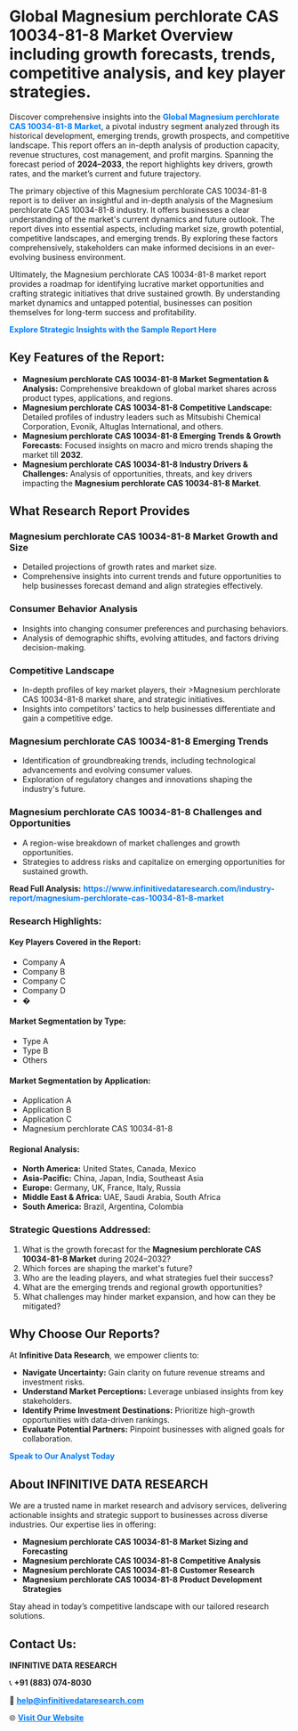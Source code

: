 <h1>Global Magnesium perchlorate CAS 10034-81-8 Market Overview including growth forecasts, trends, competitive analysis, and key player strategies.</h1>
<p>
Discover comprehensive insights into the 
<a href="https://www.infinitivedataresearch.com/industry-report/magnesium-perchlorate-cas-10034-81-8-market" rel="dofollow" style="color: #007BFF; text-decoration: none;"><strong>Global Magnesium perchlorate CAS 10034-81-8 Market</strong></a>, a pivotal industry segment analyzed through its historical development, emerging trends, growth prospects, and competitive landscape. This report offers an in-depth analysis of production capacity, revenue structures, cost management, and profit margins. Spanning the forecast period of <strong>2024–2033</strong>, the report highlights key drivers, growth rates, and the market’s current and future trajectory.
</p>
<p>
The primary objective of this Magnesium perchlorate CAS 10034-81-8 report is to deliver an insightful and in-depth analysis of the Magnesium perchlorate CAS 10034-81-8 industry. It offers businesses a clear understanding of the market's current dynamics and future outlook. The report dives into essential aspects, including market size, growth potential, competitive landscapes, and emerging trends. By exploring these factors comprehensively, stakeholders can make informed decisions in an ever-evolving business environment.
</p>
<p>
Ultimately, the Magnesium perchlorate CAS 10034-81-8 market report provides a roadmap for identifying lucrative market opportunities and crafting strategic initiatives that drive sustained growth. By understanding market dynamics and untapped potential, businesses can position themselves for long-term success and profitability.
</p>
<p>
<a href="https://www.infinitivedataresearch.com/request-sample/reportId=112146" style="color: #007BFF; text-decoration: none;"><strong>Explore Strategic Insights with the Sample Report Here</strong></a>
</p>

<h2>Key Features of the Report:</h2>
<ul>
<li><strong>Magnesium perchlorate CAS 10034-81-8 Market Segmentation & Analysis:</strong> Comprehensive breakdown of global market shares across product types, applications, and regions.</li>
<li><strong>Magnesium perchlorate CAS 10034-81-8 Competitive Landscape:</strong> Detailed profiles of industry leaders such as Mitsubishi Chemical Corporation, Evonik, Altuglas International, and others.</li>
<li><strong>Magnesium perchlorate CAS 10034-81-8 Emerging Trends & Growth Forecasts:</strong> Focused insights on macro and micro trends shaping the market till <strong>2032</strong>.</li>
<li><strong>Magnesium perchlorate CAS 10034-81-8 Industry Drivers & Challenges:</strong> Analysis of opportunities, threats, and key drivers impacting the <strong>Magnesium perchlorate CAS 10034-81-8 Market</strong>.</li>
</ul>

<h2>What Research Report Provides</h2>
<h3>Magnesium perchlorate CAS 10034-81-8 Market Growth and Size</h3>
<ul>
<li>Detailed projections of growth rates and market size.</li>
<li>Comprehensive insights into current trends and future opportunities to help businesses forecast demand and align strategies effectively.</li>
</ul>

<h3>Consumer Behavior Analysis</h3>
<ul>
<li>Insights into changing consumer preferences and purchasing behaviors.</li>
<li>Analysis of demographic shifts, evolving attitudes, and factors driving decision-making.</li>
</ul>

<h3>Competitive Landscape</h3>
<ul>
<li>In-depth profiles of key market players, their >Magnesium perchlorate CAS 10034-81-8 market share, and strategic initiatives.</li>
<li>Insights into competitors' tactics to help businesses differentiate and gain a competitive edge.</li>
</ul>

<h3>Magnesium perchlorate CAS 10034-81-8 Emerging Trends</h3>
<ul>
<li>Identification of groundbreaking trends, including technological advancements and evolving consumer values.</li>
<li>Exploration of regulatory changes and innovations shaping the industry's future.</li>
</ul>

<h3>Magnesium perchlorate CAS 10034-81-8 Challenges and Opportunities</h3>
<ul>
<li>A region-wise breakdown of market challenges and growth opportunities.</li>
<li>Strategies to address risks and capitalize on emerging opportunities for sustained growth.</li>
</ul>
<p><strong>Read Full Analysis:</strong> <a href="https://www.infinitivedataresearch.com/industry-report/magnesium-perchlorate-cas-10034-81-8-market" rel="dofollow" style="color: #007BFF; text-decoration: none;"><strong>https://www.infinitivedataresearch.com/industry-report/magnesium-perchlorate-cas-10034-81-8-market</strong></a></p>
<h3>Research Highlights:</h3>
<h4>Key Players Covered in the Report:</h4>
<ul><li>Company A</li><li>Company B</li><li>Company C</li><li>Company D</li><li>�</li></ul>
<h4>Market Segmentation by Type:</h4>
<ul><li>Type A</li><li>Type B</li><li>Others</li></ul>
<h4>Market Segmentation by Application:</h4>
<ul><li>Application A</li><li>Application B</li><li>Application C</li><li>Magnesium perchlorate CAS 10034-81-8</li></ul>

<h4>Regional Analysis:</h4>
<ul>
<li><strong>North America:</strong> United States, Canada, Mexico</li>
<li><strong>Asia-Pacific:</strong> China, Japan, India, Southeast Asia</li>
<li><strong>Europe:</strong> Germany, UK, France, Italy, Russia</li>
<li><strong>Middle East & Africa:</strong> UAE, Saudi Arabia, South Africa</li>
<li><strong>South America:</strong> Brazil, Argentina, Colombia</li>
</ul>

<h3>Strategic Questions Addressed:</h3>
<ol>
<li>What is the growth forecast for the <strong>Magnesium perchlorate CAS 10034-81-8 Market</strong> during 2024–2032?</li>
<li>Which forces are shaping the market's future?</li>
<li>Who are the leading players, and what strategies fuel their success?</li>
<li>What are the emerging trends and regional growth opportunities?</li>
<li>What challenges may hinder market expansion, and how can they be mitigated?</li>
</ol>

<h2>Why Choose Our Reports?</h2>
<p>At <strong>Infinitive Data Research</strong>, we empower clients to:</p>
<ul>
<li><strong>Navigate Uncertainty:</strong> Gain clarity on future revenue streams and investment risks.</li>
<li><strong>Understand Market Perceptions:</strong> Leverage unbiased insights from key stakeholders.</li>
<li><strong>Identify Prime Investment Destinations:</strong> Prioritize high-growth opportunities with data-driven rankings.</li>
<li><strong>Evaluate Potential Partners:</strong> Pinpoint businesses with aligned goals for collaboration.</li>
</ul>
<p><a href="https://www.infinitivedataresearch.com/industry-report/magnesium-perchlorate-cas-10034-81-8-market" rel="dofollow" style="color: #007BFF; text-decoration: none;"><strong>Speak to Our Analyst Today</strong></a></p>

<h2>About INFINITIVE DATA RESEARCH</h2>
<p>We are a trusted name in market research and advisory services, delivering actionable insights and strategic support to businesses across diverse industries. Our expertise lies in offering:</p>
<ul>
<li><strong>Magnesium perchlorate CAS 10034-81-8 Market Sizing and Forecasting</strong></li>
<li><strong>Magnesium perchlorate CAS 10034-81-8 Competitive Analysis</strong></li>
<li><strong>Magnesium perchlorate CAS 10034-81-8 Customer Research</strong></li>
<li><strong>Magnesium perchlorate CAS 10034-81-8 Product Development Strategies</strong></li>
</ul>
<p>Stay ahead in today’s competitive landscape with our tailored research solutions.</p>

<h2>Contact Us:</h2>
<p><strong>INFINITIVE DATA RESEARCH</strong></p>
<p>📞 <strong>+91 (883) 074-8030</strong></p>
<p>📧 <strong><a href="mailto:help@infinitivedataresearch.com" style="color: #007BFF;">help@infinitivedataresearch.com</a></strong></p>
<p>🌐 <strong><a href="https://www.infinitivedataresearch.com" rel="dofollow" style="color: #007BFF;">Visit Our Website</a></strong></p>
